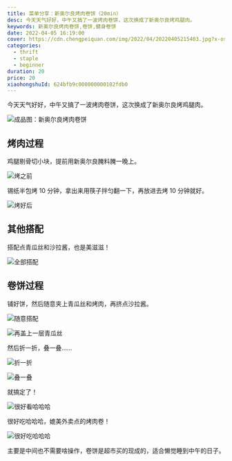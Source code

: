 ```yaml
---
title: 菜单分享：新奥尔良烤肉卷饼（20min）
desc: 今天天气好好，中午又搞了一波烤肉卷饼，这次换成了新奥尔良烤鸡腿肉。
keywords: 新奥尔良烤肉卷饼,卷饼,健身卷饼
date: 2022-04-05 16:19:00
cover: https://cdn.chengpeiquan.com/img/2022/04/20220405215403.jpg?x-oss-process=image/interlace,1
categories:
  - thrift
  - staple
  - beginner
duration: 20
price: 20
xiaohongshuId: 624bfb9c000000000102fdb0
---
```


今天天气好好，中午又搞了一波烤肉卷饼，这次换成了新奥尔良烤鸡腿肉。

![成品图：新奥尔良烤肉卷饼](https://cdn.chengpeiquan.com/img/2022/04/20220405215423.jpg?x-oss-process=image/interlace,1)

## 烤肉过程

鸡腿剔骨切小块，提前用新奥尔良腌料腌一晚上。

![烤之前](https://cdn.chengpeiquan.com/img/2022/04/20220405215415.jpg?x-oss-process=image/interlace,1)

锡纸半包烤 10 分钟，拿出来用筷子拌匀翻一下，再放进去烤 10 分钟就好。

![烤好后](https://cdn.chengpeiquan.com/img/2022/04/20220405215416.jpg?x-oss-process=image/interlace,1)

## 其他搭配

搭配点青瓜丝和沙拉酱，也是美滋滋！

![全部搭配](https://cdn.chengpeiquan.com/img/2022/04/20220405215417.jpg?x-oss-process=image/interlace,1)

## 卷饼过程

铺好饼，然后随意夹上青瓜丝和烤肉，再挤点沙拉酱。

![随意搭配](https://cdn.chengpeiquan.com/img/2022/04/20220405215418.jpg?x-oss-process=image/interlace,1)

![再盖上一层青瓜丝](https://cdn.chengpeiquan.com/img/2022/04/20220405215419.jpg?x-oss-process=image/interlace,1)

然后折一折，叠一叠……

![折一折](https://cdn.chengpeiquan.com/img/2022/04/20220405215420.jpg?x-oss-process=image/interlace,1)

![叠一叠](https://cdn.chengpeiquan.com/img/2022/04/20220405215421.jpg?x-oss-process=image/interlace,1)

就搞定了！

![很好看哈哈哈](https://cdn.chengpeiquan.com/img/2022/04/20220405215422.jpg?x-oss-process=image/interlace,1)

很好吃哈哈哈，媲美外卖点的烤肉卷！

![很好吃哈哈哈](https://cdn.chengpeiquan.com/img/2022/04/20220405215424.jpg?x-oss-process=image/interlace,1)

主要是中间也不需要啥操作，卷饼是超市买的现成的，适合懒觉睡到中午的日子。
